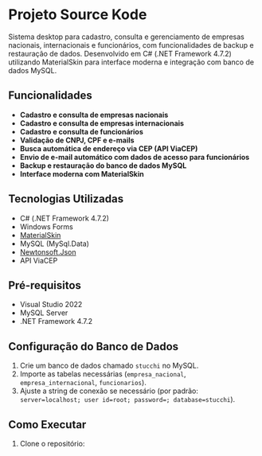 # Projeto Source Kode

Sistema desktop para cadastro, consulta e gerenciamento de empresas nacionais, internacionais e funcionários, com funcionalidades de backup e restauração de dados. Desenvolvido em C# (.NET Framework 4.7.2) utilizando MaterialSkin para interface moderna e integração com banco de dados MySQL.

## Funcionalidades

- **Cadastro e consulta de empresas nacionais**
- **Cadastro e consulta de empresas internacionais**
- **Cadastro e consulta de funcionários**
- **Validação de CNPJ, CPF e e-mails**
- **Busca automática de endereço via CEP (API ViaCEP)**
- **Envio de e-mail automático com dados de acesso para funcionários**
- **Backup e restauração do banco de dados MySQL**
- **Interface moderna com MaterialSkin**

## Tecnologias Utilizadas

- C# (.NET Framework 4.7.2)
- Windows Forms
- [MaterialSkin](https://github.com/IgnaceMaes/MaterialSkin)
- MySQL (MySql.Data)
- [Newtonsoft.Json](https://www.newtonsoft.com/json)
- API ViaCEP

## Pré-requisitos

- Visual Studio 2022
- MySQL Server
- .NET Framework 4.7.2

## Configuração do Banco de Dados

1. Crie um banco de dados chamado `stucchi` no MySQL.
2. Importe as tabelas necessárias (`empresa_nacional`, `empresa_internacional`, `funcionarios`).
3. Ajuste a string de conexão se necessário (por padrão: `server=localhost; user id=root; password=; database=stucchi`).

## Como Executar

1. Clone o repositório:
